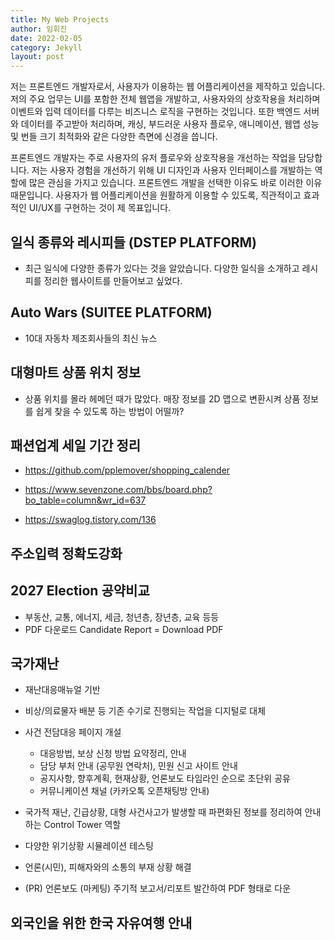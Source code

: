 ```yaml
---
title: My Web Projects
author: 임휘진
date: 2022-02-05
category: Jekyll
layout: post
---
```


저는 프론트엔드 개발자로서, 사용자가 이용하는 웹 어플리케이션을 제작하고 있습니다. 저의 주요 업무는 UI를 포함한 전체 웹앱을 개발하고, 사용자와의 상호작용을 처리하며 이벤트와 입력 데이터를 다루는 비즈니스 로직을 구현하는 것입니다. 또한 백엔드 서버와 데이터를 주고받아 처리하며, 캐싱, 부드러운 사용자 플로우, 애니메이션, 웹앱 성능 및 번들 크기 최적화와 같은 다양한 측면에 신경을 씁니다. 

프론트엔드 개발자는 주로 사용자의 유저 플로우와 상호작용을 개선하는 작업을 담당합니다. 저는 사용자 경험을 개선하기 위해 UI 디자인과 사용자 인터페이스를 개발하는 역할에 많은 관심을 가지고 있습니다. 프론트엔드 개발을 선택한 이유도 바로 이러한 이유 때문입니다. 사용자가 웹 어플리케이션을 원활하게 이용할 수 있도록, 직관적이고 효과적인 UI/UX를 구현하는 것이 제 목표입니다.

## 일식 종류와 레시피들 (DSTEP PLATFORM)

- 최근 일식에 다양한 종류가 있다는 것을 알았습니다. 다양한 일식을 소개하고 레시피를 정리한 웹사이트를 만들어보고 싶었다. 

## Auto Wars (SUITEE PLATFORM)
- 10대 자동차 제조회사들의 최신 뉴스 

## 대형마트 상품 위치 정보
- 상품 위치를 몰라 헤메던 때가 많았다. 매장 정보를 2D 맵으로 변환시켜 상품 정보를 쉽게 찾을 수 있도록 하는 방법이 어떨까? 

## 패션업계 세일 기간 정리
- https://github.com/pplemover/shopping_calender

- https://www.sevenzone.com/bbs/board.php?bo_table=column&wr_id=637
- https://swaglog.tistory.com/136

## 주소입력 정확도강화


## 2027 Election 공약비교
- 부동산, 교통, 에너지, 세금, 청년층, 장년층, 교육 등등
- PDF 다운로드 Candidate Report = Download PDF 


## 국가재난
- 재난대응매뉴얼 기반 
- 비상/의료물자 배분 등 기존 수기로 진행되는 작업을 디지털로 대체 
- 사건 전담대응 페이지 개설 
  - 대응방법, 보상 신청 방법 요약정리, 안내 
  - 담당 부처 안내 (공무원 연락처), 민원 신고 사이트 안내
  - 공지사항, 향후계획, 현재상황, 언론보도 타임라인 순으로 초단위 공유 
  - 커뮤니케이션 채널 (카카오톡 오픈채팅방 안내)
- 국가적 재난, 긴급상황, 대형 사건사고가 발생할 때 파편화된 정보를 정리하여 안내하는 Control Tower 역할
- 다양한 위기상황 시뮬레이션 테스팅

- 언론(시민), 피해자와의 소통의 부재 상황 해결
- (PR) 언론보도 
	(마케팅) 주기적 보고서/리포트 발간하여 PDF 형태로 다운

## 외국인을 위한 한국 자유여행 안내

